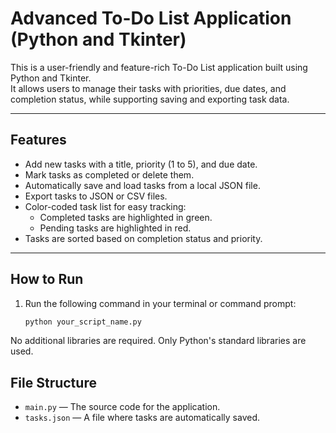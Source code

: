 # Advanced To-Do List Application (Python and Tkinter)

This is a user-friendly and feature-rich To-Do List application built using Python and Tkinter.  
It allows users to manage their tasks with priorities, due dates, and completion status, while supporting saving and exporting task data.

---

## Features
- Add new tasks with a title, priority (1 to 5), and due date.
- Mark tasks as completed or delete them.
- Automatically save and load tasks from a local JSON file.
- Export tasks to JSON or CSV files.
- Color-coded task list for easy tracking:
  - Completed tasks are highlighted in green.
  - Pending tasks are highlighted in red.
- Tasks are sorted based on completion status and priority.

---

## How to Run
1. Run the following command in your terminal or command prompt:
   ```bash
   python your_script_name.py
   ```

No additional libraries are required. Only Python's standard libraries are used.

## File Structure
- `main.py` — The source code for the application.
- `tasks.json` — A file where tasks are automatically saved.

